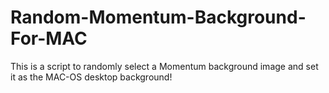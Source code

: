 # Random-Momentum-Background-For-MAC
This is a script to randomly select a Momentum background image and set it as the MAC-OS desktop background!
